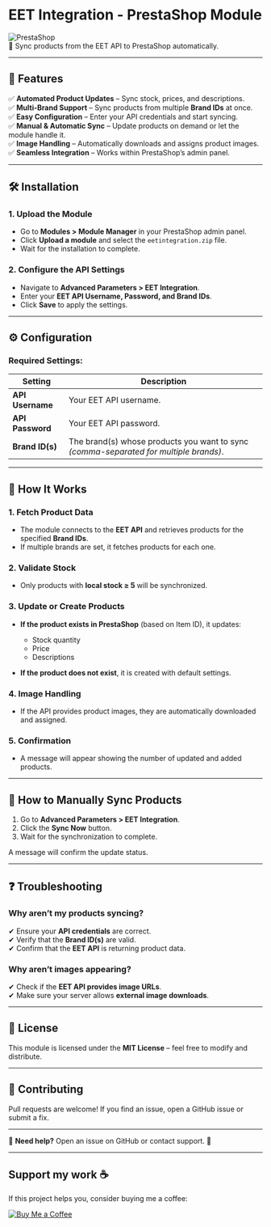 # EET Integration - PrestaShop Module  

![PrestaShop](https://img.shields.io/badge/PrestaShop-8.x-blue.svg)  
🔄 Sync products from the EET API to PrestaShop automatically.  

---

## 📌 Features  

✅ **Automated Product Updates** – Sync stock, prices, and descriptions.  
✅ **Multi-Brand Support** – Sync products from multiple **Brand IDs** at once.  
✅ **Easy Configuration** – Enter your API credentials and start syncing.  
✅ **Manual & Automatic Sync** – Update products on demand or let the module handle it.  
✅ **Image Handling** – Automatically downloads and assigns product images.  
✅ **Seamless Integration** – Works within PrestaShop’s admin panel.  

---

## 🛠 Installation  

### 1. Upload the Module  
- Go to **Modules > Module Manager** in your PrestaShop admin panel.  
- Click **Upload a module** and select the `eetintegration.zip` file.  
- Wait for the installation to complete.  

### 2. Configure the API Settings  
- Navigate to **Advanced Parameters > EET Integration**.  
- Enter your **EET API Username, Password, and Brand IDs**.  
- Click **Save** to apply the settings.  

---

## ⚙️ Configuration  

### Required Settings:  
| Setting            | Description                                                 |
|--------------------|-------------------------------------------------------------|
| **API Username**   | Your EET API username.                                      |
| **API Password**   | Your EET API password.                                      |
| **Brand ID(s)**    | The brand(s) whose products you want to sync *(comma-separated for multiple brands)*. |

---

## 🔄 How It Works  

### 1. Fetch Product Data  
- The module connects to the **EET API** and retrieves products for the specified **Brand IDs**.  
- If multiple brands are set, it fetches products for each one.  

### 2. Validate Stock  
- Only products with **local stock ≥ 5** will be synchronized.  

### 3. Update or Create Products  
- **If the product exists in PrestaShop** (based on Item ID), it updates:  
  - Stock quantity  
  - Price  
  - Descriptions  

- **If the product does not exist**, it is created with default settings.  

### 4. Image Handling  
- If the API provides product images, they are automatically downloaded and assigned.  

### 5. Confirmation  
- A message will appear showing the number of updated and added products.  

---

## 📌 How to Manually Sync Products  

1. Go to **Advanced Parameters > EET Integration**.  
2. Click the **Sync Now** button.  
3. Wait for the synchronization to complete.  

A message will confirm the update status.  

---

## ❓ Troubleshooting  

### Why aren’t my products syncing?  
✔ Ensure your **API credentials** are correct.  
✔ Verify that the **Brand ID(s)** are valid.  
✔ Confirm that the **EET API** is returning product data.  

### Why aren’t images appearing?  
✔ Check if the **EET API provides image URLs**.  
✔ Make sure your server allows **external image downloads**.  

---

## 📜 License  
This module is licensed under the **MIT License** – feel free to modify and distribute.  

---

## 🤝 Contributing  
Pull requests are welcome! If you find an issue, open a GitHub issue or submit a fix.  

---

📧 **Need help?** Open an issue on GitHub or contact support. 🚀  

---
## Support my work ☕  
If this project helps you, consider buying me a coffee:  

[![Buy Me a Coffee](https://camo.githubusercontent.com/7b8f7343bfc6e3c65c7901846637b603fd812f1a5f768d8b0572558bde859eb9/68747470733a2f2f63646e2e6275796d6561636f666665652e636f6d2f627574746f6e732f76322f64656661756c742d79656c6c6f772e706e67)](https://www.buymeacoffee.com/robertmendonca)
